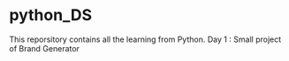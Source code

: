 # python_DS

This reporsitory contains all the learning from Python.
Day 1 : Small project of Brand Generator
